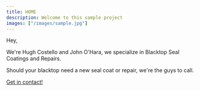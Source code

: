 ```yaml
---
title: HOME
description: Welcome to this sample project
images: ["/images/sample.jpg"]
---
```


Hey,

We're Hugh Costello and John O'Hara, we specialize in Blacktop Seal Coatings and Repairs.

Should your blacktop need a new seal coat or repair, we're the guys to call.

[Get in contact!](/contact "Get in contact!")